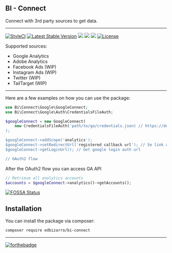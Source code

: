 <p align="center">
  <h2>BI - Connect</h2>
</p>
Connect with 3rd party sources to get data.

---

  <a href="https://styleci.io/repos/126517642"><img src="https://styleci.io/repos/126517642/shield?branch=master" alt="StyleCI"></a>
  <a href="https://packagist.org/packages/edbizarro/bi-connect"><img src="https://poser.pugx.org/edbizarro/bi-connect/v/stable.svg" alt="Latest Stable Version"></a>
<a href="https://app.fossa.io/projects/git%2Bgithub.com%2Fedbizarro%2Fbi-connect?ref=badge_shield" alt="FOSSA Status"><img src="https://app.fossa.io/api/projects/git%2Bgithub.com%2Fedbizarro%2Fbi-connect.svg?type=shield"/></a>
  <a href="https://codeclimate.com/github/edbizarro/bi-connect/maintainability"><img src="https://api.codeclimate.com/v1/badges/ddf30fc607aa58ea232f/maintainability" /></a>
  <a class="badge-align" href="https://www.codacy.com/app/edbizarro/bi-connect?utm_source=github.com&amp;utm_medium=referral&amp;utm_content=edbizarro/bi-connect&amp;utm_campaign=Badge_Grade"><img src="https://api.codacy.com/project/badge/Grade/c79c2086e1614547bfa979c0004a6357"/></a>
  <a href="https://packagist.org/packages/edbizarro/bi-connect"><img src="https://poser.pugx.org/edbizarro/bi-connect/license.svg" alt="License"></a>
</p>

Supported sources:

* Google Analytics
* Adobe Analytics
* Facebook Ads (WIP)
* Instagram Ads (WIP)
* Twitter (WIP)
* TailTarget (WIP)
---

Here are a few examples on how you can use the package:

```php
use Bi\Connect\Google\GoogleConnect;
use Bi\Connect\Google\Auth\CredentialsFileAuth;

$googleConnect = new GoogleConnect(
    new CredentialsFileAuth('path/to/ga/credentials.json) // https://developers.google.com/analytics/devguides/reporting/core/v4/authorization#common_oauth_20_flows
);

$googleConnect->addScope('analytics');
$googleConnect->setRedirectUrl('registered callback url'); // Se link above
$googleConnect->getLoginUrl(); // Get google login auth url

// OAuth2 flow
```

After the OAuth2 flow you can access GA API

```php
// Retrieve all analytics accounts
$accounts = $googleConnect->analytics()->getAccounts();
```


[![FOSSA Status](https://app.fossa.io/api/projects/git%2Bgithub.com%2Fedbizarro%2Fbi-connect.svg?type=large)](https://app.fossa.io/projects/git%2Bgithub.com%2Fedbizarro%2Fbi-connect?ref=badge_large)

## Installation

You can install the package via composer:

``` bash
composer require edbizarro/bi-connect
```

---

[![forthebadge](http://forthebadge.com/images/badges/contains-cat-gifs.svg)](http://forthebadge.com)